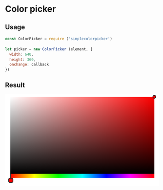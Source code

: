 # Color picker
## Usage
```javascript
const ColorPicker = require ('simplecolorpicker')

let picker = new ColorPicker (element, {
  width: 640,
  height: 360,
  onchange: callback
})

```
## Result
![screenshot](screenshot.png)
